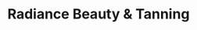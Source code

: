 ---
title: "Radiance Beauty & Tanning"
url: /colchester/radiance-beauty-und-tanning/
shop: Kosmetik
---